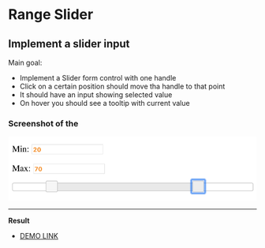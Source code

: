 # Range Slider

## Implement a slider input

Main goal:

- Implement a Slider form control with one handle
- Click on a certain position should move tha handle to that point
- It should have an input showing selected value
- On hover you should see a tooltip with current value


### Screenshot of the 
![screenshot](example/range-slider.png)

---

**Result**

- [DEMO LINK](https://coroboX.github.io/js_range-slider-DOM/)
